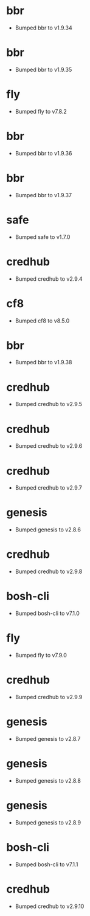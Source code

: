 
# bbr

- Bumped bbr to v1.9.34

# bbr

- Bumped bbr to v1.9.35

# fly

- Bumped fly to v7.8.2

# bbr

- Bumped bbr to v1.9.36

# bbr

- Bumped bbr to v1.9.37

# safe

- Bumped safe to v1.7.0

# credhub

- Bumped credhub to v2.9.4

# cf8

- Bumped cf8 to v8.5.0

# bbr

- Bumped bbr to v1.9.38

# credhub

- Bumped credhub to v2.9.5

# credhub

- Bumped credhub to v2.9.6

# credhub

- Bumped credhub to v2.9.7

# genesis

- Bumped genesis to v2.8.6

# credhub

- Bumped credhub to v2.9.8

# bosh-cli

- Bumped bosh-cli to v7.1.0

# fly

- Bumped fly to v7.9.0

# credhub

- Bumped credhub to v2.9.9

# genesis

- Bumped genesis to v2.8.7

# genesis

- Bumped genesis to v2.8.8

# genesis

- Bumped genesis to v2.8.9

# bosh-cli

- Bumped bosh-cli to v7.1.1

# credhub

- Bumped credhub to v2.9.10
